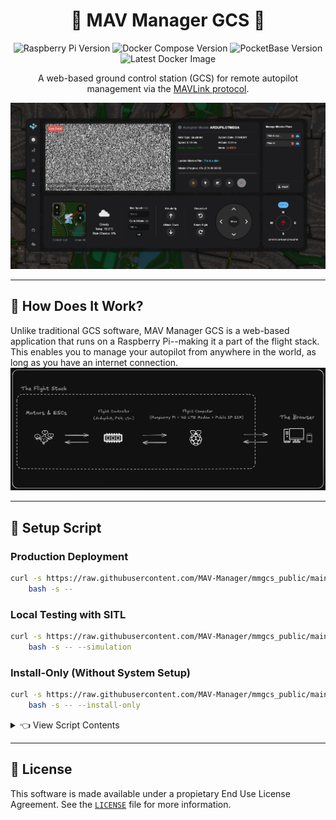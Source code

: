<div align="center">

# 🚁 MAV Manager GCS 📡

![Raspberry Pi Version](https://img.shields.io/badge/Raspberry_Pi-Zero%20%2F%204B-red?style=flat-square&logo=raspberry-pi)
![Docker Compose Version](https://img.shields.io/badge/Docker%20Compose-v2.27.1-blue?style=flat-square&logo=docker)
![PocketBase Version](https://img.shields.io/badge/PocketBase-v0.22.14-green?style=flat-square&logo=pocketbase)
![Latest Docker Image](https://img.shields.io/docker/v/judahpaul/mmgcs)

A web-based ground control station (GCS) for remote autopilot management via the [MAVLink protocol](https://en.wikipedia.org/wiki/MAVLink).

<img src="screenshots/dashboard.png" alt="Illustration" width="auto"/>

</div>

---

## 🤔 How Does It Work?

Unlike traditional GCS software, MAV Manager GCS is a web-based application that runs on a Raspberry Pi--making it a part of the flight stack. This enables you to manage your autopilot from anywhere in the world, as long as you have an internet connection.
![Diagram](screenshots/diagram.png)

---

## 🐚 Setup Script

### Production Deployment
```bash
curl -s https://raw.githubusercontent.com/MAV-Manager/mmgcs_public/main/contrib/setup.sh | \
    bash -s --
```

### Local Testing with SITL
```bash
curl -s https://raw.githubusercontent.com/MAV-Manager/mmgcs_public/main/contrib/setup.sh | \
    bash -s -- --simulation
```

### Install-Only (Without System Setup)
```bash
curl -s https://raw.githubusercontent.com/MAV-Manager/mmgcs_public/main/contrib/setup.sh | \
    bash -s -- --install-only
```

<details>
<summary>👈 View Script Contents</summary>
<p>

```bash
#!/bin/bash

# Colors
RED='\033[0;31m'
GREEN='\033[0;32m'
YELLOW='\033[0;33m'
BLUE='\033[0;34m'
MAGENTA='\033[0;35m'
CYAN='\033[0;36m'
WHITE='\033[0;37m'
NC='\033[0m' # No Color


if [[ "$1" != "--install-only" ]]; then
  sudo apt-get update
  sudo apt-get -y install docker.io nginx ufw wget network-manager

  sudo systemctl enable docker
  sudo systemctl start docker
  sudo systemctl status docker --no-pager

  # Enable and start the firewall
  echo "y" | sudo ufw enable
  sudo ufw allow 22
  sudo ufw allow 8090
  sudo ufw allow 8189
  sudo ufw allow 8889
  sudo ufw allow 5173
  sudo ufw allow 3000
  echo "y" | sudo ufw reload

  # Setup 4G networking if available
  modem=$(mmcli -L | grep -oP '/org/freedesktop/ModemManager1/Modem/\K[0-9]+')
  sudo mmcli -m $modem --simple-connect='apn=simbase,ip-type=ipv4v6' # Replace 'simbase' with your carrier's APN
  # Extract Bearer path from ModemManager
  bearer=$(mmcli -m $modem  | grep -oP 'Bearer\s+\|\s+paths:\s+/org/freedesktop/ModemManager1/Bearer/\K[0-9]+')

  # Check if the bearer number was successfully extracted
  if [ -z "$bearer" ]; then
      echo "Failed to extract Bearer number."
      exit 1
  fi

  # Get Bearer details
  bearer_info=$(mmcli --bearer=$bearer)

  # Extract relevant information
  ipv4_address=$(echo "$bearer_info" | grep -oP 'address:\s*\K[0-9.]+')
  ipv4_gateway=$(echo "$bearer_info" | grep -oP 'gateway:\s*\K[0-9.]+')
  ipv4_dns=$(echo "$bearer_info" | grep -oP 'dns:\s*\K[0-9., ]+' | tr ',' '\n')
  mtu=$(echo "$bearer_info" | grep -oP 'mtu:\s*\K[0-9]+')
  interface=$(echo "$bearer_info" | grep -oP 'interface:\s*\K[a-z]+[0-9]+')

  # Validate extracted data
  if [ -z "$ipv4_address" ] || [ -z "$ipv4_gateway" ] || [ -z "$interface" ]; then
      echo "Failed to extract necessary network configuration."
      exit 1
  fi

  # Set up the cellular network interface
  echo "Setting up the network interface: $interface"

  # Bring up the interface
  sudo ip link set "$interface" up

  # Set IPv4 address
  sudo ip addr add "$ipv4_address"/32 dev "$interface"

  # Set MTU if available
  if [ -n "$mtu" ]; then
      sudo ip link set dev "$interface" mtu "$mtu"
  fi

  # Set default route
  sudo ip route add default dev "$interface"

  # Configure DNS
  echo "Configuring DNS..."
  for dns_server in $ipv4_dns; do
      # Check if the DNS server is already in /etc/resolv.conf
      if ! grep -q "nameserver $dns_server" /etc/resolv.conf; then
          echo "nameserver $dns_server" | sudo tee -a /etc/resolv.conf > /dev/null
      fi
  done

  echo "Network setup completed for interface $interface."

  sudo chown -R $(whoami):www-data /home/$(whoami)

  DOCKER_CONFIG=${DOCKER_CONFIG:-$HOME/.docker}
  # check if docker compose is installed
  if command -v docker &> /dev/null && docker compose version &> /dev/null; then
      echo "docker compose command is available"
  else
      echo "docker compose command is not available"
      mkdir -p $DOCKER_CONFIG/cli-plugins
      curl -SL https://github.com/docker/compose/releases/download/v2.3.3/docker-compose-linux-aarch64 -o $DOCKER_CONFIG/cli-plugins/docker-compose
      chmod +x $DOCKER_CONFIG/cli-plugins/docker-compose
  fi

  # May need to logout and login to apply docker group changes
  if ! docker ps >/dev/null 2>&1; then
      echo "Docker installed. Adding $(whoami) to the 'docker' group..."
      sudo usermod -aG docker $(whoami)
      echo -e "${RED}User added to \`docker\` group but the session must be reloaded to access the Docker daemon. Please log out, log back in, and rerun the script. Exiting...${NC}"
      exit 0
  fi

  # Enable IP forwarding
  echo "Enabling IP forwarding..."
  echo 1 | sudo tee /proc/sys/net/ipv4/ip_forward > /dev/null
  if ! grep -q "net.ipv4.ip_forward=1" /etc/sysctl.conf; then
      echo "net.ipv4.ip_forward=1" | sudo tee -a /etc/sysctl.conf > /dev/null
      sudo sysctl -p > /dev/null
  fi

  # Set up NAT for the wwan0 interface
  echo "Setting up NAT for wwan0..."
  sudo iptables -t nat -A POSTROUTING -o wwan0 -j MASQUERADE

  sudo apt-get install iptables-persistent -y
  sudo netfilter-persistent save

  # Configure Docker to avoid IP conflicts
  echo "Configuring Docker..."
  sudo tee /etc/docker/daemon.json > /dev/null <<EOF
{
    "bip": "192.168.1.1/24",
    "dns": ["8.8.8.8", "8.8.4.4"]
}
EOF

  # Restart Docker service
  echo "Restarting Docker..."
  sudo systemctl restart docker

  # Check and enable all uarts with dtoverlay=uartx
  for uart in 0 1 2 3; do
      if ! grep -q "dtoverlay=uart${uart}" /boot/firmware/config.txt; then
          echo "dtoverlay=uart${uart}" | sudo tee -a /boot/firmware/config.txt
      fi
  done
fi

cd ~
sudo rm -rf mmgcs
git clone https://github.com/MAV-Manager/mmgcs_public.git mmgcs
cd mmgcs

if [[ "$1" == "--simulation" ]]; then
    docker compose down && docker system prune -f && docker compose up -d
else
    docker compose -f docker-compose.prod.yml down
    docker system prune -f
    if libcamera-hello --list-cameras | grep -q "No cameras available!"; then
        echo "No cameras found."
        docker compose -f docker-compose.prod.yml up frontend backend -d
    else
        docker compose -f docker-compose.prod.yml up frontend backend webrtc -d
    fi
fi
```
</p>
</details>

---

## 📜 License
This software is made available under a propietary End Use License Agreement. See the [`LICENSE`](LICENSE.md) file for more information.
